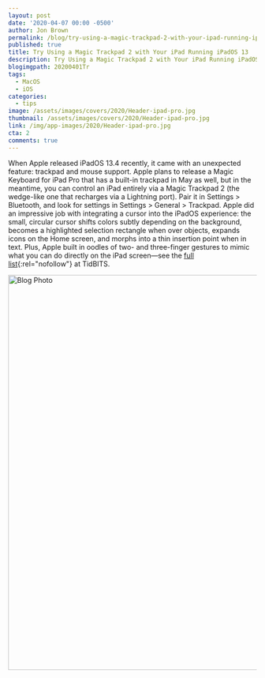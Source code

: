 ```yaml
---
layout: post
date: '2020-04-07 00:00 -0500'
author: Jon Brown
permalink: /blog/try-using-a-magic-trackpad-2-with-your-ipad-running-ipados-13/
published: true
title: Try Using a Magic Trackpad 2 with Your iPad Running iPadOS 13
description: Try Using a Magic Trackpad 2 with Your iPad Running iPadOS 13
blogimgpath: 20200401Tr
tags:
  - MacOS
  - iOS
categories:
  - tips
image: /assets/images/covers/2020/Header-ipad-pro.jpg
thumbnail: /assets/images/covers/2020/Header-ipad-pro.jpg
link: /img/app-images/2020/Header-ipad-pro.jpg
cta: 2
comments: true
---
```

When Apple released iPadOS 13.4 recently, it came with an unexpected feature: trackpad and mouse support. Apple plans to release a Magic Keyboard for iPad Pro that has a built-in trackpad in May as well, but in the meantime, you can control an iPad entirely via a Magic Trackpad 2 (the wedge-like one that recharges via a Lightning port). Pair it in Settings > Bluetooth, and look for settings in Settings > General > Trackpad. Apple did an impressive job with integrating a cursor into the iPadOS experience: the small, circular cursor shifts colors subtly depending on the background, becomes a highlighted selection rectangle when over objects, expands icons on the Home screen, and morphs into a thin insertion point when in text. Plus, Apple built in oodles of two- and three-finger gestures to mimic what you can do directly on the iPad screen—see the [full list](https://tidbits.com/2020/03/28/the-ipad-gets-full-trackpad-and-mouse-support/){:rel="nofollow"} at TidBITS.

<img alt="Blog Photo" src="{{ site.site_cdn }}/assets/images/blog/2020/20200401Tr/iPad-trackpad-photo.jpg" class="img-fluid rounded m-2" width="800" />